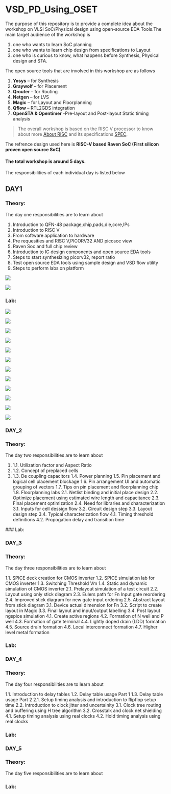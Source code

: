 #  VSD_PD_Using_OSET

The purpose of this repository is to provide a complete idea about the workshop on VLSI SoC/Physical design using open-source EDA Tools.The main target audience of the
workshop is 
1. one who wants to learn SoC planning 
2. one who wants to learn chip design from specifications to Layout
3. one who is curious to know, what happens before Synthesis, Physical design and STA.

The open source tools that are involved in this workshop are as follows
1. **Yosys** – for Synthesis
2. **Graywolf** – for Placement
3. **Qrouter** – for Routing
4. **Netgen** – for LVS
5. **Magic** – for Layout and Floorplanning
6. **Qflow** – RTL2GDS integration
7. **OpenSTA & Opentimer** -Pre-layout and Post-layout Static timing analysis
  
>The overall workshop is based on the RISC V processor to know about more [About RISC](https://riscv.org/about/) and its specifications [SPEC](https://riscv.org/technical/specifications/).

The refrence design used here is **RISC-V based Raven SoC (First silicon proven open source SoC)**

####  The total workshop is around 5 days.
The responsibilities of each individual day is listed below


## DAY1

### Theory:
 The day one responsibilities are to learn about
 <ol>
 <li> Introduction to QFN-48 package,chip,pads,die,core,IPs </li>
 <li> Introduction to RISC V </li>
 <li> From software application to hardware </li>
 <li> Pre requesities and RISC V,PICORV32 AND picosoc view </li>
 <li> Raven Soc and full chip review </li>
 <li> Introduction to IC design components and open source EDA tools </li>
 <li> Steps to start synthesizing picorv32, report ratio </li>
 <li> Test open source EDA tools using sample design and VSD flow utility </li>
 <li> Steps to perform labs on platform </li>
 </ol>




![](/IMAGES/DAY1/DAY-1%20THEORY/QFN48%20package/processor_soc%20block.jpeg)



![](/IMAGES/DAY1/DAY-1%20THEORY/QFN48%20package/QFN48blocksdescr.jpeg)


### Lab:

![](/IMAGES/DAY1/DAY-1%20LAB/mcq3/yosys.jpeg)

![](/IMAGES/DAY1/DAY-1%20LAB/mcq4/sta%20command%20loc.jpeg)

![](/IMAGES/DAY1/DAY-1%20LAB/mcq5/git%20clone.jpeg)

![](/IMAGES/DAY1/DAY-1%20LAB/mcq6/command.jpeg)

![](/IMAGES/DAY1/DAY-1%20LAB/mcq7/command.jpeg)

![](/IMAGES/DAY1/DAY-1%20LAB/mcq7/layout.jpeg)

![](/IMAGES/DAY1/DAY-1%20LAB/mcq7/tkcon.jpeg)

![](/IMAGES/DAY1/DAY-1%20LAB/mcq8/command.jpeg)

![](/IMAGES/DAY1/DAY-1%20LAB/mcq8/percentage%20ratio%20flipflopby%20tot.jpeg.jpeg)

![](/IMAGES/DAY1/DAY-1%20LAB/mcq8/qflow%20manager.jpeg)

![](/IMAGES/DAY1/DAY-1%20LAB/mcq8/qflow%20synthesis%20preparation.jpeg)

![](/IMAGES/DAY1/DAY-1%20LAB/mcq8/qflowtextreport.jpeg)


### DAY_2

### Theory:

 The day two responsibilities are to learn about

<ol>
   <li>1.1.  Utilization factor and Aspect Ratio
   <li>1.2.  Concept of preplaced cells 
   <li>1.3.  De coupling capacitors
   1.4.  Power planning
   1.5.  Pin placement and logical cell placement blockage
   1.6.  Pin arrangement UI and automatic grouping of vectors
   1.7.  Tips on pin placement and floorplanning chip
   1.8.  Floorplanning labs
   2.1.  Netlist binding and initial place design
   2.2.  Optimize placement using estimated wire length and capacitance
   2.3.  Final placement optimization
   2.4.  Need for libraries and characterization
   3.1.  Inputs for cell dessign flow
   3.2.  Circuit design step
   3.3.  Layout design step
   3.4.  Typical characterization flow
   4.1.  Timing threshold definitions
   4.2.  Propogation delay and transition time
  </li>
   </ol>
### Lab:



### DAY_3

### Theory:

 The day three responsibilities are to learn about
 
 1.1.  SPICE deck creation for CMOS inverter
 1.2.  SPICE simulation lab for CMOS inverter
 1.3.  Switching Threshold Vm
 1.4.  Static and dynamic simulation of CMOS inverter
 2.1.  Prelayout simulation of a test circuit
 2.2.  Layout using only stick diagram
 2.3.  Eulers path for Fn Input gate reordering
 2.4.  Improved stick diagram for new gate input ordering
 2.5.  Abstract layout from stick diagram
 3.1.  Device actual dimension for Fn
 3.2.  Script to create layout in Magic
 3.3.  Final layout and input/output labelling
 3.4.  Post layout ngspice simulation
 4.1.  Create active regions
 4.2.  Formation of N well and P well
 4.3.  Formation of gate terminal
 4.4.  Lightly doped drain (LDD) formation
 4.5.  Source drain formation
 4.6.  Local interconnect formation
 4.7.  Higher level metal formation
 


### Lab:



### DAY_4

### Theory:

 The day four responsibilities are to learn about
 
 1.1.  Introduction to delay tables
 1.2.  Delay table usage Part 1
 1.3.  Delay table usage Part 2
 2.1.  Setup timing analysis and introduction to flipflop setup time
 2.2.  Introduction to clock jitter and uncertainity
 3.1.  Clock tree routing and buffering using H tree algorithm
 3.2.  Crosstalk and clock net shielding
 4.1.  Setup timing analysis using real clocks
 4.2.  Hold timing analysis using real clocks
 
 

### Lab:



### DAY_5

### Theory:

 The day five responsibilities are to learn about


### Lab:
